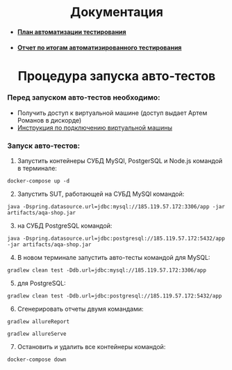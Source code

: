 <h1 align="center">Документация</h1>

* #### [План автоматизации тестирования](https://github.com/yanpilogova/diploma/blob/master/docs/plan.md)
* #### [Отчет по итогам автоматизированного тестирования ](https://github.com/yanpilogova/diploma/blob/master/docs/report.md)

<h1 align="center">Процедура запуска авто-тестов</h1>

### Перед запуском авто-тестов необходимо:  
* Получить доступ к виртуальной машине (доступ выдает Артем Романов в дискорде)   
* [Инструкция по подключению виртуальной машины](https://github.com/netology-code/aqa-homeworks/blob/master/docker/timeweb-instruction.md)  

### Запуск авто-тестов:
1. Запустить контейнеры СУБД MySQl, PostgerSQL и Node.js командой в терминале:
```
docker-compose up -d
```
2. Запустить SUT, работающей на СУБД MySQl командой:
```
java -Dspring.datasource.url=jdbc:mysql://185.119.57.172:3306/app -jar artifacts/aqa-shop.jar
```
3. на СУБД PostgreSQL командой:
```
java -Dspring.datasource.url=jdbc:postgresql://185.119.57.172:5432/app -jar artifacts/aqa-shop.jar
```

4. В новом терминале запустить авто-тесты командой для MySQL:
```
gradlew clean test -Ddb.url=jdbc:mysql://185.119.57.172:3306/app
```

5. для PostgreSQL:
```
gradlew clean test -Ddb.url=jdbc:postgresql://185.119.57.172:5432/app
```

6. Сгенерировать отчеты двумя командами:
```
gradlew allureReport
```
```
gradlew allureServe
```
7. Остановить и удалить все контейнеры командой:
```
docker-compose down 
```
